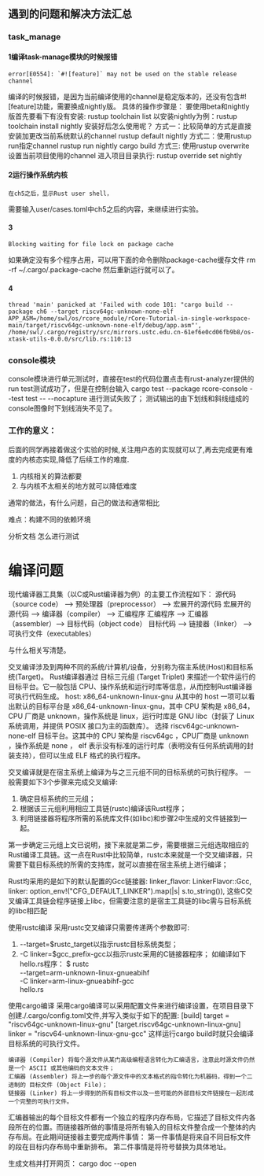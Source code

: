 

## 遇到的问题和解决方法汇总
### task_manage
#### 1编译task-manage模块的时候报错
    error[E0554]: `#![feature]` may not be used on the stable release channel
编译的时候报错，是因为当前编译使用的channel是稳定版本的，还没有包含#![feature]功能，需要换成nightly版。
具体的操作步骤是：
要使用beta和nightly版首先要看下有没有安装: rustup toolchain list
 以安装nightly为例：rustup toolchain install nightly
安装好后怎么使用呢？
    方式一：比较简单的方式是直接安装加更改当前系统默认的channel
        rustup default nightly
    方式二：使用rustup run指定channel
        rustup run nightly cargo build
    方式三: 使用rustup overwrite设置当前项目使用的channel 
        进入项目目录执行:
        rustup override set nightly

#### 2运行操作系统内核
    在ch5之后，显示Rust user shell，
需要输入user/cases.toml中ch5之后的内容，来继续进行实验。

#### 3
    Blocking waiting for file lock on package cache
如果确定没有多个程序占用，可以用下面的命令删除package-cache缓存文件
    rm -rf ~/.cargo/.package-cache
然后重新运行就可以了。

#### 4
    thread 'main' panicked at 'Failed with code 101: "cargo build --package ch6 --target riscv64gc-unknown-none-elf APP_ASM=/home/swl/os/rcore_module/rCore-Tutorial-in-single-workspace-main/target/riscv64gc-unknown-none-elf/debug/app.asm"', /home/swl/.cargo/registry/src/mirrors.ustc.edu.cn-61ef6e0cd06fb9b8/os-xtask-utils-0.0.0/src/lib.rs:110:13

### console模块
console模块进行单元测试时，直接在test的代码位置点击有rust-analyzer提供的run test测试成功了，但是在控制台输入 cargo test --package rcore-console --test test --  --nocapture 进行测试失败了；
测试输出的由下划线和斜线组成的console图像时下划线消失不见了。



### 工作的意义：
后面的同学再接着做这个实验的时候,关注用户态的实现就可以了,再去完成更有难度的内核态实现,降低了后续工作的难度.
1. 内核相关的算法都要
2. 与内核不太相关的地方就可以降低难度

通常的做法，有什么问题，自己的做法和通常相比

难点：构建不同的依赖环境

分析文档
怎么进行测试



# 编译问题
现代编译器工具集（以C或Rust编译器为例）的主要工作流程如下：
    源代码（source code） –> 预处理器（preprocessor） –> 宏展开的源代码
    宏展开的源代码 –> 编译器（compiler） –> 汇编程序
    汇编程序 –> 汇编器（assembler）–> 目标代码（object code）
    目标代码 –> 链接器（linker） –> 可执行文件（executables）

与什么相关写清楚。

交叉编译涉及到两种不同的系统/计算机/设备，分别称为宿主系统(Host)和目标系统(Target)。
Rust编译器通过 目标三元组 (Target Triplet) 来描述一个软件运行的目标平台。它一般包括 CPU、操作系统和运行时库等信息，从而控制Rust编译器可执行代码生成。
host: x86_64-unknown-linux-gnu
从其中的 host 一项可以看出默认的目标平台是 x86_64-unknown-linux-gnu，其中 CPU 架构是 x86_64，CPU 厂商是 unknown，操作系统是 linux，运行时库是 GNU libc（封装了 Linux 系统调用，并提供 POSIX 接口为主的函数库）。
选择 riscv64gc-unknown-none-elf 目标平台。这其中的 CPU 架构是 riscv64gc ，CPU厂商是 unknown ，操作系统是 none ， elf 表示没有标准的运行时库（表明没有任何系统调用的封装支持），但可以生成 ELF 格式的执行程序。

交叉编译就是在宿主系统上编译为与之三元组不同的目标系统的可执行程序。
一般需要如下3个步骤来完成交叉编译:
1. 确定目标系统的三元组；
2. 根据该三元组利用相应工具链(rustc)编译该Rust程序；
3. 利用链接器将程序所需的系统库文件(如libc)和步骤2中生成的文件链接到一起。

第一步确定三元组上文已说明，接下来就是第二步，需要根据三元组选取相应的Rust编译工具链。这一点在Rust中比较简单，rustc本来就是一个交叉编译器，只需要下载目标系统的所需的支持库，就可以直接在宿主系统上进行编译；

Rust均采用的是如下的默认配置的Gcc链接器:
linker_flavor: LinkerFlavor::Gcc,
    linker: option_env!("CFG_DEFAULT_LINKER").map(|s| s.to_string()),
这些C交叉编译工具链会程序链接上libc，但需要注意的是宿主工具链的libc需与目标系统的libc相匹配

使用rustc编译
采用rustc交叉编译只需要传递两个参数即可:
1. --target=$rustc_target以指示rustc目标系统类型；
2. -C linker=$gcc_prefix-gcc以指示rustc采用的C链接器程序；
如编译如下hello.rs程序：
$ rustc \
--target=arm-unknown-linux-gnueabihf \
    -C linker=arm-linux-gnueabihf-gcc \
    hello.rs

使用cargo编译
采用cargo编译可以采用配置文件来进行编译设置，在项目目录下创建./.cargo/config.toml文件,并写入类似于如下的配置:
[build]
target = "riscv64gc-unknown-linux-gnu"
[target.riscv64gc-unknown-linux-gnu]
linker = "riscv64-unknown-linux-gnu-gcc"
这样运行cargo build时就只会编译目标系统的可执行文件。



    编译器 (Compiler) 将每个源文件从某门高级编程语言转化为汇编语言，注意此时源文件仍然是一个 ASCII 或其他编码的文本文件；
    汇编器 (Assembler) 将上一步的每个源文件中的文本格式的指令转化为机器码，得到一个二进制的 目标文件 (Object File)；
    链接器 (Linker) 将上一步得到的所有目标文件以及一些可能的外部目标文件链接在一起形成一个完整的可执行文件。

汇编器输出的每个目标文件都有一个独立的程序内存布局，它描述了目标文件内各段所在的位置。而链接器所做的事情是将所有输入的目标文件整合成一个整体的内存布局。在此期间链接器主要完成两件事情：
    第一件事情是将来自不同目标文件的段在目标内存布局中重新排布。
    第二件事情是将符号替换为具体地址。



生成文档并打开网页：
cargo doc --open